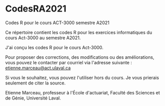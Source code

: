 # CodesRA2021
Codes R pour le cours ACT-3000 semestre A2021

Ce répertoire contient les codes R pour les exercices informatiques du cours Act-3000 au semestre A2021.

J'ai conçu les codes R pour le cours Act-3000.

Pour proposer des corrections, des modifications ou des améliorations, vous pouvez le contacter par courriel via l'adresse suivante : etienne.marceau@act.ulaval.ca

Si vous le souhaitez, vous pouvez l'utiliser hors du cours. Je vous prierais seulement de citer la source.

Etienne Marceau, professeur à l'École d'actuariat, Faculté des Sciences et de Génie, Université Laval.

